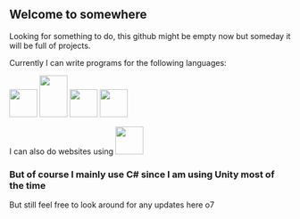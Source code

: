 ## Welcome to somewhere
Looking for something to do,
this github might be empty now but someday it will be full of projects.

Currently I can write programs for the following languages:
<p></p>

<p><a href="https://docs.microsoft.com/en-us/dotnet/csharp/"><img src="https://upload.wikimedia.org/wikipedia/commons/thumb/b/bd/Logo_C_sharp.svg/1820px-Logo_C_sharp.svg.png" width="50" height="50"></a>
<a href="https://docs.oracle.com/javase/tutorial/"><img src="https://upload.wikimedia.org/wikipedia/en/thumb/3/30/Java_programming_language_logo.svg/800px-Java_programming_language_logo.svg.png" width="50" height="75"></a>
<a href="https://docs.python.org/3/"><img src="https://upload.wikimedia.org/wikipedia/commons/thumb/c/c3/Python-logo-notext.svg/1024px-Python-logo-notext.svg.png" width="50" height="50"></a>
<a href="https://docs.microsoft.com/en-us/cpp/?view=msvc-170"><img src="https://upload.wikimedia.org/wikipedia/commons/thumb/1/18/ISO_C%2B%2B_Logo.svg/800px-ISO_C%2B%2B_Logo.svg.png" width="50" height="50"></a>
</p>

I can also do websites using <a href="https://developer.mozilla.org/en-US/docs/Web/HTML"><img src="https://upload.wikimedia.org/wikipedia/commons/thumb/6/61/HTML5_logo_and_wordmark.svg/1024px-HTML5_logo_and_wordmark.svg.png" width="50" height="50"></a>

### But of course I mainly use C# since I am using Unity most of the time
But still feel free to look around for any updates here o7

<!---
Mytiaoga/Mytiaoga is a ✨ special ✨ repository because its `README.md` (this file) appears on your GitHub profile.
You can click the Preview link to take a look at your changes.
--->
